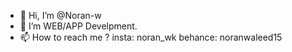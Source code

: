 - 👋 Hi, I’m @Noran-w
- 👀 I’m  WEB/APP Develpment.
- 📫 How to reach me ?
insta: noran_wk
behance: noranwaleed15

<!---
Noran-w/Noran-w is a ✨ special ✨ repository because its `README.md` (this file) appears on your GitHub profile.
You can click the Preview link to take a look at your changes.
--->
